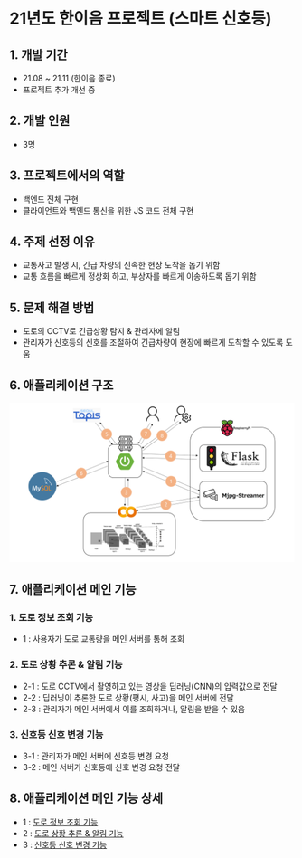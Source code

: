 # 21년도 한이음 프로젝트 (스마트 신호등)

## 1. 개발 기간
- 21.08 ~ 21.11 (한이음 종료)
- 프로젝트 추가 개선 중

## 2. 개발 인원
- 3명

## 3. 프로젝트에서의 역할
- 백엔드 전체 구현
- 클라이언트와 백엔드 통신을 위한 JS 코드 전체 구현

## 4. 주제 선정 이유
- 교통사고 발생 시, 긴급 차량의 신속한 현장 도착을 돕기 위함
- 교통 흐름을 빠르게 정상화 하고, 부상자를 빠르게 이송하도록 돕기 위함

## 5. 문제 해결 방법
- 도로의 CCTV로 긴급상황 탐지 & 관리자에 알림
- 관리자가 신호등의 신호를 조절하여 긴급차량이 현장에 빠르게 도착할 수 있도록 도움

## 6. 애플리케이션 구조
![structure.png](./readme-imgs/structure.png)

## 7. 애플리케이션 메인 기능

### 1. 도로 정보 조회 기능
- 1 : 사용자가 도로 교통량을 메인 서버를 통해 조회

### 2. 도로 상황 추론 & 알림 기능
- 2-1 : 도로 CCTV에서 촬영하고 있는 영상을 딥러닝(CNN)의 입력값으로 전달
- 2-2 : 딥러닝이 추론한 도로 상황(평시, 사고)을 메인 서버에 전달
- 2-3 : 관리자가 메인 서버에서 이를 조회하거나, 알림을 받을 수 있음

### 3. 신호등 신호 변경 기능
- 3-1 : 관리자가 메인 서버에 신호등 변경 요청
- 3-2 : 메인 서버가 신호등에 신호 변경 요청 전달

## 8. 애플리케이션 메인 기능 상세
- 1 : [도로 정보 조회 기능](./README-details/README-detail-1.md)
- 2 : [도로 상황 추론 & 알림 기능](./README-details/README-detail-2.md)
- 3 : [신호등 신호 변경 기능](./README-details/README-detail-3.md)




